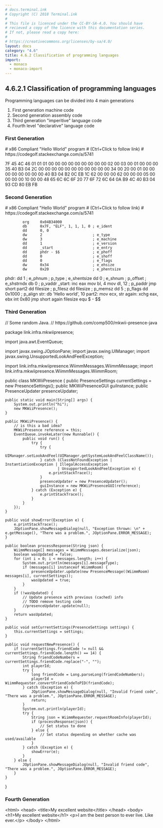```yaml
---
# docs.terminal.ink
# Copyright (C) 2018 Terminal.ink
#
# This file is licenced under the CC-BY-SA-4.0. You should have
# recieved a copy of the licence with this documentation series.
# If not, please read a copy here:
#
# https://creativecommons.org/licenses/by-sa/4.0/
layout: docs
category: "4.6"
title: 4.6.2 Classification of programming languages
import:
  - monaco
  - monaco-import
---
```


## 4.6.2.1 Classification of programming languages
Programming languages can be divided into 4 main generations

1. First generation machine code
2. Second generation assembly code
3. Third generation "imperitive" language code
4. Fourth level "declarative" language code

### First Generation
<div class="to-vscode" data-language="markdown">
# x86 Compliant "Hello World" program
# (Ctrl+Click to follow link)
# https://codegolf.stackexchange.com/a/5741

7F 45 4C 46 01 01 01 00 00 00 00 00 00 00 00 00
02 00 03 00 01 00 00 00 35 40 B3 04 2C 00 00 00
00 00 00 00 00 00 00 00 34 00 20 00 01 00 00 00
00 00 00 00 00 40 B3 04 B2 0C EB 1C 62 00 00 00
62 00 00 00 05 00 00 00 00 10 00 00 48 65 6C 6C
6F 20 77 6F 72 6C 64 0A B9 4C 40 B3 04 93 CD 80
EB FB
</div>

### Second Generation
<div class="to-vscode" data-language="markdown">
# x86 Compliant "Hello World" program
# (Ctrl+Click to follow link)
# https://codegolf.stackexchange.com/a/5741

            org     0x04B34000
            db      0x7F, "ELF", 1, 1, 1, 0 ; e_ident
            dd      0, 0
            dw      2                       ; e_type
            dw      3                       ; e_machine
            dd      1                       ; e_version
            dd      _start                  ; e_entry
            dd      phdr - $$               ; e_phoff
            dd      0                       ; e_shoff
            dd      0                       ; e_flags
            dw      0x34                    ; e_ehsize
            dw      0x20                    ; e_phentsize
phdr:       dd      1                       ; e_phnum       ; p_type
                                            ; e_shentsize
            dd      0                       ; e_shnum       ; p_offset
                                            ; e_shstrndx
            db      0                                       ; p_vaddr
_start:     inc     eax
            mov     bl, 4
            mov     dl, 12                                  ; p_paddr
            jmp     short part2
            dd      filesize                                ; p_filesz
            dd      filesize                                ; p_memsz
            dd      5                                       ; p_flags
            dd      0x1000                                  ; p_align
str:        db      'Hello world', 10
part2:      mov     ecx, str
again:      xchg    eax, ebx
            int     0x80
            jmp     short again
filesize    equ     $ - $$
</div>

### Third Generation
<div class="to-vscode" data-language="java">
// Some random Java.
// https://github.com/comp500/mkwii-presence-java

package link.infra.mkwiipresence;

import java.awt.EventQueue;

import javax.swing.JOptionPane;
import javax.swing.UIManager;
import javax.swing.UnsupportedLookAndFeelException;

import link.infra.mkwiipresence.WiimmMessages.WiimmMessage;
import link.infra.mkwiipresence.WiimmMessages.WiimmRoom;

public class MKWiiPresence {
	public PresenceSettings currentSettings = new PresenceSettings();
	public MKWiiPresenceGUI guiInstance;
	public PresenceUpdater presenceUpdater;
	
	public static void main(String[] args) {
		System.out.println("hi");
		new MKWiiPresence();
	}
	
	public MKWiiPresence() {
		// is this a bad idea?
		MKWiiPresence reference = this;
		EventQueue.invokeLater(new Runnable() {
			public void run() {
				try {
					try {
						UIManager.setLookAndFeel(UIManager.getSystemLookAndFeelClassName());
					} catch (ClassNotFoundException | InstantiationException | IllegalAccessException
							| UnsupportedLookAndFeelException e) {
						e.printStackTrace();
					}
					presenceUpdater = new PresenceUpdater();
					guiInstance = new MKWiiPresenceGUI(reference);
				} catch (Exception e) {
					e.printStackTrace();
				}
			}
		});
	}
	
	public void showError(Exception e) {
		e.printStackTrace();
		JOptionPane.showMessageDialog(null, "Exception thrown: \n" + e.getMessage(), "There was a problem.", JOptionPane.ERROR_MESSAGE);
	}
	
	public boolean processResponse(String json) {
		WiimmMessage[] messages = WiimmMessages.deserialize(json);
		boolean wasUpdated = false;
		for (int i = 0; i < messages.length; i++) {
			System.out.println(messages[i].messageType);
			if (messages[i] instanceof WiimmRoom) {
				presenceUpdater.update(new PresenceMessage((WiimmRoom) messages[i], currentSettings));
				wasUpdated = true;
			}
		}
		if (!wasUpdated) {
			// Update presence with previous (cached) info
			// TODO remove testing code
			//presenceUpdater.update(null);
		}
		return wasUpdated;
	}
	
	public void setCurrentSettings(PresenceSettings settings) {
		this.currentSettings = settings;
	}
	
	public void requestNewPresence() {
		if (currentSettings.friendCode != null && currentSettings.friendCode.length() == 14) {
			String friendCodeNumbers = currentSettings.friendCode.replace("-", "");
			int playerId;
			try {
				long friendCode = Long.parseLong(friendCodeNumbers);
				playerId = WiimmRequester.convertFriendCodeToPID(friendCode);
			} catch (Exception e) {
				JOptionPane.showMessageDialog(null, "Invalid friend code", "There was a problem.", JOptionPane.ERROR_MESSAGE);
				return;
			}
			System.out.println(playerId);
			try {
				String json = WiimmRequester.requestRoomInfo(playerId);
				if (processResponse(json)) {
					// Set status to done
				} else {
					// Set status depending on whether cache was used/available
				}
			} catch (Exception e) {
				showError(e);
			}
		} else {
			JOptionPane.showMessageDialog(null, "Invalid friend code", "There was a problem.", JOptionPane.ERROR_MESSAGE);
		}
	}
}
</div>

### Fourth Generation
<div class="to-vscode" data-language="html">
&lt;html&gt;
	&lt;head&gt;
		&lt;title&gt;My excellent website&lt;/title&gt;
	&lt;/head&gt;
	&lt;body&gt;
		&lt;h1&gt;My excellent website&lt;/h1&gt;
		&lt;p&gt;I am the best person to ever live. Like ever.&lt;/p&gt;
	&lt;/body&gt;
&lt;/html&gt;
</div>
